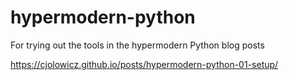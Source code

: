 # hypermodern-python
For trying out the tools in the hypermodern Python blog posts 

https://cjolowicz.github.io/posts/hypermodern-python-01-setup/
